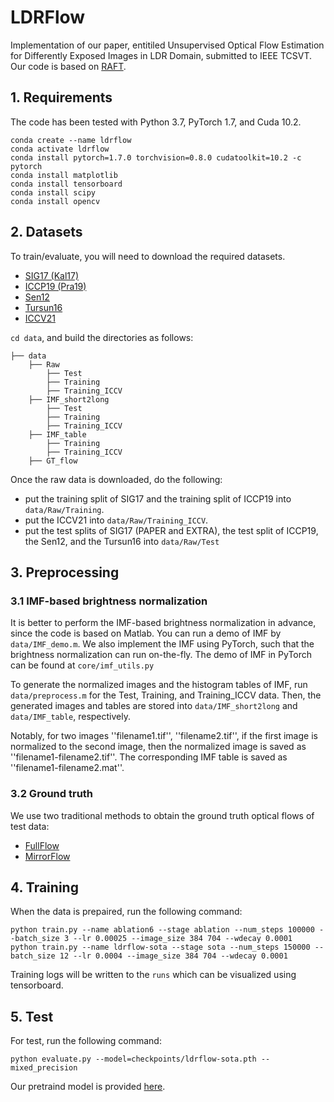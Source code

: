 # LDRFlow
Implementation of our paper, entitiled Unsupervised Optical Flow Estimation for Differently Exposed Images in LDR Domain, submitted to IEEE TCSVT. Our code is based on [RAFT](https://github.com/princeton-vl/RAFT).
## 1. Requirements
The code has been tested with Python 3.7, PyTorch 1.7, and Cuda 10.2.
```Shell
conda create --name ldrflow
conda activate ldrflow
conda install pytorch=1.7.0 torchvision=0.8.0 cudatoolkit=10.2 -c pytorch
conda install matplotlib
conda install tensorboard
conda install scipy
conda install opencv
```
## 2. Datasets
To train/evaluate, you will need to download the required datasets.
* [SIG17 (Kal17)](https://cseweb.ucsd.edu/~viscomp/projects/SIG17HDR/)
* [ICCP19 (Pra19)](https://val.cds.iisc.ac.in/HDR/ICCP19/)
* [Sen12](https://web.ece.ucsb.edu/~psen/hdrvideo)
* [Tursun16](https://user.ceng.metu.edu.tr/~akyuz/files/eg2016/index.html)
* [ICCV21](https://guanyingc.github.io/DeepHDRVideo/) 

`cd data`, and build the directories as follows:
```Shell
├── data
    ├── Raw
        ├── Test
        ├── Training
        ├── Training_ICCV
    ├── IMF_short2long
        ├── Test
        ├── Training
        ├── Training_ICCV
    ├── IMF_table
        ├── Training
        ├── Training_ICCV
    ├── GT_flow
```
Once the raw data is downloaded, do the following:
* put the training split of SIG17 and the training split of ICCP19 into `data/Raw/Training`.
* put the ICCV21 into `data/Raw/Training_ICCV`.
* put the test splits of SIG17 (PAPER and EXTRA), the test split of ICCP19, the Sen12, and the Tursun16 into `data/Raw/Test`

## 3. Preprocessing
### 3.1 IMF-based brightness normalization
It is better to perform the IMF-based brightness normalization in advance, since the code is based on Matlab. You can run a demo of IMF by `data/IMF_demo.m`. We also implement the IMF using PyTorch, such that the brightness normalization can run on-the-fly. The demo of IMF in PyTorch can be found at `core/imf_utils.py`

To generate the normalized images and the histogram tables of IMF, run `data/preprocess.m` for the Test, Training, and Training_ICCV data. Then, the generated images and tables are stored into `data/IMF_short2long` and `data/IMF_table`, respectively.

Notably, for two images ''filename1.tif'', ''filename2.tif'', if the first image is normalized to the second image, then the normalized image is saved as ''filename1-filename2.tif''. The corresponding IMF table is saved as ''filename1-filename2.mat''.
### 3.2 Ground truth
We use two traditional methods to obtain the ground truth optical flows of test data:
* [FullFlow](https://cqf.io/fullflow/)
* [MirrorFlow](https://bitbucket.org/visinf/projects-2017-mirrorflow/src/master/)

## 4. Training
When the data is prepaired, run the following command:
```Shell
python train.py --name ablation6 --stage ablation --num_steps 100000 --batch_size 3 --lr 0.00025 --image_size 384 704 --wdecay 0.0001
python train.py --name ldrflow-sota --stage sota --num_steps 150000 --batch_size 12 --lr 0.0004 --image_size 384 704 --wdecay 0.0001
```
Training logs will be written to the `runs` which can be visualized using tensorboard.

## 5. Test
For test, run the following command:
```Shell
python evaluate.py --model=checkpoints/ldrflow-sota.pth --mixed_precision
```
Our pretraind model is provided [here](https://drive.google.com/drive/folders/1XmpI3ldHEaqXdE-6vCxLzSTIb7Z8F5yn?usp=sharing).

